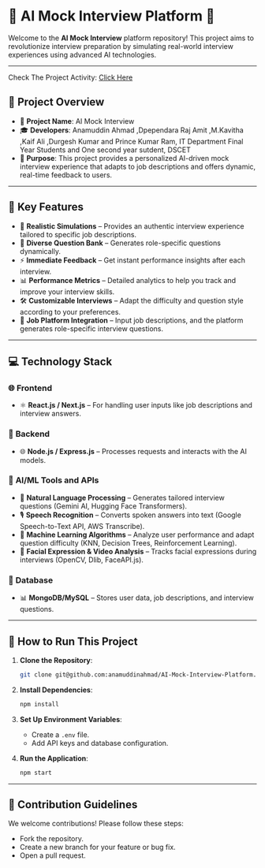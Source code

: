 # 🌟 **AI Mock Interview Platform** 🌟

Welcome to the **AI Mock Interview** platform repository! This project aims to revolutionize interview preparation by simulating real-world interview experiences using advanced AI technologies.

---

Check The Project Activity: [Click Here](https://ai-interview-mocker.vercel.app/)

## 🚀 **Project Overview** 
- 🤖 **Project Name**: AI Mock Interview
- 🎓 **Developers**: Anamuddin Ahmad ,Dpependara Raj Amit ,M.Kavitha ,Kaif Ali ,Durgesh Kumar and Prince Kumar Ram, IT Department Final Year Students and One second year sutdent, DSCET
- 🧠 **Purpose**: This project provides a personalized AI-driven mock interview experience that adapts to job descriptions and offers dynamic, real-time feedback to users.

---

## 🌟 **Key Features**
- 🎯 **Realistic Simulations** – Provides an authentic interview experience tailored to specific job descriptions.
- 📝 **Diverse Question Bank** – Generates role-specific questions dynamically.
- ⚡ **Immediate Feedback** – Get instant performance insights after each interview.
- 📊 **Performance Metrics** – Detailed analytics to help you track and improve your interview skills.
- 🛠 **Customizable Interviews** – Adapt the difficulty and question style according to your preferences.
- 💼 **Job Platform Integration** – Input job descriptions, and the platform generates role-specific interview questions.

---

## 💻 **Technology Stack**

### 🌐 **Frontend**
- ⚛️ **React.js / Next.js** – For handling user inputs like job descriptions and interview answers.

### 📡 **Backend**
- 🌐 **Node.js / Express.js** – Processes requests and interacts with the AI models.
  
### 🧠 **AI/ML Tools and APIs**
- 📝 **Natural Language Processing** – Generates tailored interview questions (Gemini AI, Hugging Face Transformers).
- 🎙 **Speech Recognition** – Converts spoken answers into text (Google Speech-to-Text API, AWS Transcribe).
- 🤖 **Machine Learning Algorithms** – Analyze user performance and adapt question difficulty (KNN, Decision Trees, Reinforcement Learning).
- 🎥 **Facial Expression & Video Analysis** – Tracks facial expressions during interviews (OpenCV, Dlib, FaceAPI.js).

### 💽 **Database**
- 📊 **MongoDB/MySQL** – Stores user data, job descriptions, and interview questions.

---

## 🔧 **How to Run This Project**
1. **Clone the Repository**:
    ```bash
    git clone git@github.com:anamuddinahmad/AI-Mock-Interview-Platform.git
    ```

2. **Install Dependencies**:
    ```bash
    npm install
    ```

3. **Set Up Environment Variables**:
    - Create a `.env` file.
    - Add API keys and database configuration.

4. **Run the Application**:
    ```bash
    npm start
    ```

---

## 🎉 **Contribution Guidelines**
We welcome contributions! Please follow these steps:
- Fork the repository.
- Create a new branch for your feature or bug fix.
- Open a pull request.
